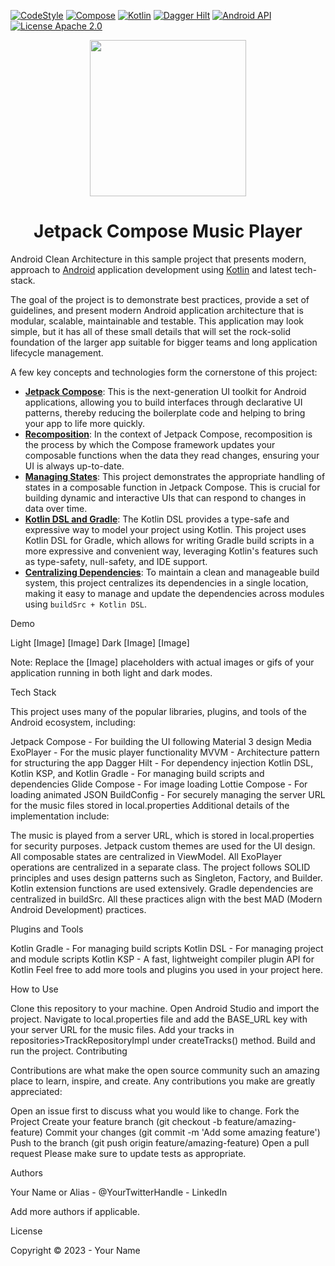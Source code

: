 [![CodeStyle](https://img.shields.io/badge/code%20style-%E2%9D%A4-FF4081.svg?style=for-the-badge)](https://ktlint.github.io/)
[![Compose](https://img.shields.io/badge/compose-1.4.3-red.svg?style=for-the-badge)](https://developer.android.com/jetpack/compose)
[![Kotlin](https://img.shields.io/badge/kotlin-1.8.10-blueviolet.svg?style=for-the-badge)](https://kotlinlang.org/)
[![Dagger Hilt](https://img.shields.io/badge/dagger%20hilt-2.44-blue.svg?style=for-the-badge)](https://dagger.dev/hilt/)
[![Android API](https://img.shields.io/badge/api-21%2B-brightgreen.svg?style=for-the-badge)](https://android-arsenal.com/api?level=23)
[![License Apache 2.0](https://img.shields.io/badge/License-Apache%202.0-orange.svg?style=for-the-badge)](https://opensource.org/licenses/Apache-2.0)

<p align="center"> 
   <img height="250" src="https://user-images.githubusercontent.com/80427734/147891822-5cd34c80-8dca-4d34-8278-2aa3bf36913f.png"/> 
</p>

<h1 align="center"> Jetpack Compose Music Player </h1>

Android Clean Architecture in this sample project that presents modern, approach to [Android](https://www.android.com/) application development using [Kotlin](https://kotlinlang.org/) and latest tech-stack.

The goal of the project is to demonstrate best practices, provide a set of guidelines, and present modern Android
application architecture that is modular, scalable, maintainable and testable. This application may look simple, but it
has all of these small details that will set the rock-solid foundation of the larger app suitable for bigger teams and
long application lifecycle management.

A few key concepts and technologies form the cornerstone of this project:

- [__Jetpack Compose__](https://developer.android.com/jetpack/compose): This is the next-generation UI toolkit for Android applications, allowing you to build interfaces through declarative UI patterns, thereby reducing the boilerplate code and helping to bring your app to life more quickly​.
- [__Recomposition__](https://developer.android.com/jetpack/compose/mental-model): In the context of Jetpack Compose, recomposition is the process by which the Compose framework updates your composable functions when the data they read changes, ensuring your UI is always up-to-date​.
- [__Managing States__](https://developer.android.com/jetpack/compose/state): This project demonstrates the appropriate handling of states in a composable function in Jetpack Compose. This is crucial for building dynamic and interactive UIs that can respond to changes in data over time​.
- [__Kotlin DSL and Gradle__](https://docs.gradle.org/current/userguide/kotlin_dsl.html): The Kotlin DSL provides a type-safe and expressive way to model your project using Kotlin. This project uses Kotlin DSL for Gradle, which allows for writing Gradle build scripts in a more expressive and convenient way, leveraging Kotlin's features such as type-safety, null-safety, and IDE support​.
- [__Centralizing Dependencies__](https://proandroiddev.com/better-dependencies-management-using-buildsrc-kotlin-dsl-eda31cdb81bf): To maintain a clean and manageable build system, this project centralizes its dependencies in a single location, making it easy to manage and update the dependencies across modules​ using ``buildSrc + Kotlin DSL``.

Demo

Light [Image] [Image]
Dark [Image] [Image]

Note: Replace the [Image] placeholders with actual images or gifs of your application running in both light and dark modes.

Tech Stack

This project uses many of the popular libraries, plugins, and tools of the Android ecosystem, including:

Jetpack Compose - For building the UI following Material 3 design
Media ExoPlayer - For the music player functionality
MVVM - Architecture pattern for structuring the app
Dagger Hilt - For dependency injection
Kotlin DSL, Kotlin KSP, and Kotlin Gradle - For managing build scripts and dependencies
Glide Compose - For image loading
Lottie Compose - For loading animated JSON
BuildConfig - For securely managing the server URL for the music files stored in local.properties
Additional details of the implementation include:

The music is played from a server URL, which is stored in local.properties for security purposes.
Jetpack custom themes are used for the UI design.
All composable states are centralized in ViewModel.
All ExoPlayer operations are centralized in a separate class.
The project follows SOLID principles and uses design patterns such as Singleton, Factory, and Builder.
Kotlin extension functions are used extensively.
Gradle dependencies are centralized in buildSrc.
All these practices align with the best MAD (Modern Android Development) practices.

Plugins and Tools

Kotlin Gradle - For managing build scripts
Kotlin DSL - For managing project and module scripts
Kotlin KSP - A fast, lightweight compiler plugin API for Kotlin
Feel free to add more tools and plugins you used in your project here.

How to Use

Clone this repository to your machine.
Open Android Studio and import the project.
Navigate to local.properties file and add the BASE_URL key with your server URL for the music files.
Add your tracks in repositories>TrackRepositoryImpl under createTracks() method.
Build and run the project.
Contributing

Contributions are what make the open source community such an amazing place to learn, inspire, and create. Any contributions you make are greatly appreciated:

Open an issue first to discuss what you would like to change.
Fork the Project
Create your feature branch (git checkout -b feature/amazing-feature)
Commit your changes (git commit -m 'Add some amazing feature')
Push to the branch (git push origin feature/amazing-feature)
Open a pull request
Please make sure to update tests as appropriate.

Authors

Your Name or Alias - @YourTwitterHandle - LinkedIn

Add more authors if applicable.

License

Copyright © 2023 - Your Name
